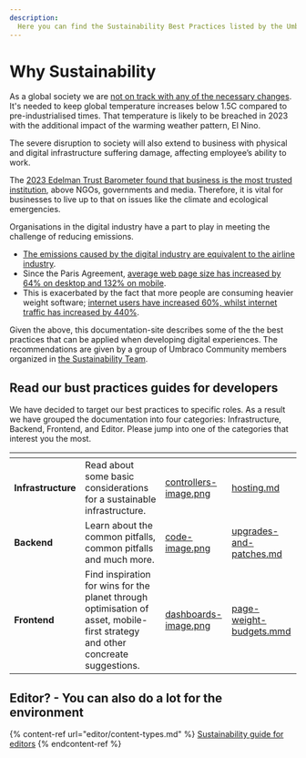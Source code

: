 ```yaml
---
description:
  Here you can find the Sustainability Best Practices listed by the Umbraco Sustainability Community Team.
---
```


# Why Sustainability

As a global society we are [not on track with any of the necessary changes](https://climateactiontracker.org/publications/state-of-climate-action-2022/). It's needed to keep global temperature increases below 1.5C compared to pre-industrialised times. That temperature is likely to be breached in 2023 with the additional impact of the warming weather pattern, El Nino. 

The severe disruption to society will also extend to business with physical and digital infrastructure suffering damage, affecting employee’s ability to work. 

The [2023 Edelman Trust Barometer found that business is the most trusted institution](https://www.edelman.com/trust/2023/trust-barometer#:~:text=Great%20expectations%20result%20in%20heightened%20risk%20for%20business), above NGOs, governments and media. Therefore, it is vital for businesses to live up to that on issues like the climate and ecological emergencies.

Organisations in the digital industry have a part to play in meeting the challenge of reducing emissions. 

* [The emissions caused by the digital industry are equivalent to the airline industry](https://www.cell.com/patterns/pdfExtended/S2666-3899(21)00188-4). 
* Since the Paris Agreement, [average web page size has increased by 64% on desktop and 132% on mobile](https://httparchive.org/reports/page-weight?start=2015_12_01&end=latest&view=list). 
* This is exacerbated by the fact that more people are consuming heavier weight software; [internet users have increased 60%, whilst internet traffic has increased by 440%](https://www.iea.org/energy-system/buildings/data-centres-and-data-transmission-networks).

Given the above, this documentation-site describes some of the the best practices that can be applied when developing digital experiences. The recommendations are given by a group of Umbraco Community members organized in [the Sustainability Team](https://umbraco.com/blog/meet-the-new-community-sustainability-team/). 

## Read our bust practices guides for developers
We have decided to target our best practices to specific roles. As a result we have grouped the documentation into four categories: Infrastructure, Backend, Frontend, and Editor. Please jump into one of the categories that interest you the most.

<table data-view="cards"><thead><tr><th></th><th></th><th data-hidden data-card-cover data-type="files"></th><th data-hidden data-card-target data-type="content-ref"></th></tr></thead><tbody><tr><td><strong>Infrastructure</strong></td><td>Read about some basic considerations for a sustainable infrastructure.</td><td><a href=".gitbook/assets/controllers-image.png">controllers-image.png</a></td><td><a href="infrastructure/hosting.md">hosting.md</a></td></tr><tr><td><strong>Backend</strong></td><td>Learn about the common pitfalls, common pitfalls and much more.</td><td><a href=".gitbook/assets/code-image.png">code-image.png</a></td><td><a href="backend/upgrades-and-patches.md">upgrades-and-patches.md</a></td></tr><tr><td><strong>Frontend</strong></td><td>Find inspiration for wins for the planet through optimisation of asset, mobile-first strategy and other concreate suggestions.</td><td><a href=".gitbook/assets/dashboards-image.png">dashboards-image.png</a></td><td><a href="frontend/page-weight-budgets.md">page-weight-budgets.mmd</a></td></tr></tbody></table>

## Editor? - You can also do a lot for the environment

{% content-ref url="editor/content-types.md" %}
[Sustainability guide for editors](editor/content-types.md)
{% endcontent-ref %}